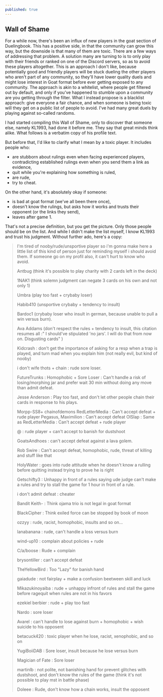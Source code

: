 ```yaml
---
published: true
---
```

## Wall of Shame

For a while now, there's been an influx of new players in the goat section of Duelingbook. This has a positive side, in that the community can grow this way, but the downside is that many of them are toxic. There are a few ways of addressing that problem. A solution many are turning to is to only play with their friends or ranked on one of the Discord servers, so as to avoid these players altogether. This is an approach I don't like, because potentially good and friendly players will be stuck dueling the other players who aren't part of any community, so they'll have lower quality duels and might lose interest in Goat format before ever getting exposed to any community. The approach is akin to a whitelist, where people get filtered out by default, and only if you've happened to stumble upon a community are you getting through the filter. What I instead propose is a blacklist approach: give everyone a fair chance, and when someone is being toxic will they get on a public list of people to avoid. I've had many great duels by playing against so-called randoms.

I had started compiling this Wall of Shame, only to discover that someone else, namely KL1993, had done it before me. They say that great minds think alike. What follows is a verbatim copy of his profile text.

But before that, I'd like to clarify what I mean by a toxic player. It includes people who:
* are stubborn about rulings even when facing experienced players, contradicting established rulings even when you send them a link as evidence,
* quit while you're explaining how something is ruled,
* are rude,
* try to cheat.

On the other hand, it's absolutely okay if someone:
* is bad at goat format (we've all been there once),
* doesn't know the rulings, but asks how it works and trusts their opponent (or the links they send),
* leaves after game 1.

That's not a precise definition, but you get the picture. Only those people should be on the list. And while I didn't make the list myself, I know KL1993 and trust his judgment. Without further ado, here's a copy:

> I'm tired of nooby/rude/unsportive player so i'm gonna make here a little list of this kind of person just for reminding myself i should avoid them. If someone go on my profil also, it can't hurt to know who avoid. 
> 
> Antbug (think it's possible to play charity with 2 cards left in the deck)
> 
> 1NAK1 (think solemn judgment can negate 3 cards on his own and not only 1)
> 
> Umbra (play too fast + crybaby loser) 
> 
> Habib410 (unsportive crybaby + tendency to insult)
> 
> Bardoc1 (crybaby loser who insult in german, because unable to pull a win versus burn).
> 
> Ava Addams (don't respect the rules + tendency to insult, this citation resumes all  :" I should've stipulated 'no jars'. I will do that from now on. Disgusting cards" )
> 
> Kidcrash : don't get the importance of asking for a resp when a trap is played, and turn mad when you explain him (not really evil, but kind of nooby)
> 
> i don't wife thots + chain : rude sore loser.
> 
> FutureTrunks : Homophobic + Sore Loser : Can't handle a risk of losing/morphing jar and prefer wait 30 min without doing any move than admit defeat.
> 
> Jesse Anderson : Play too fast, and don't let other people chain their cards in response to his plays.
> 
> Morpp-SS8+ chainofdemons
> RedLetterMedia : Can't accept defeat + rude player
> Pegasus, Maximilion : Can't accept defeat
> OlSlap : Same as RedLetterMedia : Can't accept defeat + rude player 
> 
> @ : rude player + can't accept to banish for dustshoot
> 
> GoatsAndhoes : can't accept defeat against a lava golem.
> 
> Rob Swire : Can't accept defeat, homophobic, rude, threat of killing and stuff like that
> 
> HolyWater : goes into rude attitude when he doesn't know a rulling before quitting instead trying to prove he is right
> 
> Getschifty3 : Unhappy in front of a rules saying ude judge can't make a rules and try to stall the game for 1 hour in front of a rule.
> 
> i don't admit defeat : cheater
> 
> Bandit Keith- : Think ojama trio is not legal in goat format
> 
> BlackCipher : Think exiled force can be stopped by book of moon
> 
> ozzyy : rude, racist, homophobic, insults and so on...
> 
> lanabanana : rude, can't handle a loss versus burn 
> 
> wind-up10 : complain about policies + rude
> 
> C/a/boose : Rude + complain 
> 
> brysontiller : can't accept defeat
> 
> TheYellowBird : Too "Lazy" for banish hand 
> 
> gaiadude : not fairplay + make a confusion beetween skill and luck 
> 
> Mikazukinoyaiba : rude + unhappy infront of rules and stall the game before ragequit when rules are not in his favors
> 
> ezekiel berbier : rude + play too fast
> 
> Nardo : sore loser
> 
> Avarel : can't handle to lose against burn + homophobic + wish suicide to his opposent 
> 
> betacuck420 : toxic player when he lose, racist, xenophobic, and so on 
> 
> YugiBoiiDAB : Sore loser, insult because he lose versus burn 
> 
> Magician of Fate : Sore loser 
> 
> martinlb : not polite, not banishing hand for prevent glitches with dustshoot, and don't know the rules of the game (think it's not possible to play mst in battle phase)
> 
> Doleee : Rude, don't know how a chain works, insult the opposent
